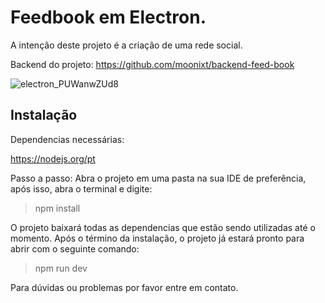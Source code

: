 


# Feedbook em Electron.

A intenção deste projeto é a criação de uma rede social.

Backend do projeto: https://github.com/moonixt/backend-feed-book

![electron_PUWanwZUd8](https://github.com/user-attachments/assets/4ca6ca12-0d82-4e0d-a236-3b918d12ac93)


## Instalação

Dependencias necessárias:

https://nodejs.org/pt

Passo a passo:
Abra o projeto em uma pasta na sua IDE de preferência, após isso, abra o terminal e digite:

>npm install

O projeto baixará todas as dependencias que estão sendo utilizadas até o momento. Após o término da instalação, o projeto já estará pronto para abrir com o seguinte comando:

>npm run dev

Para dúvidas ou problemas por favor entre em contato.
